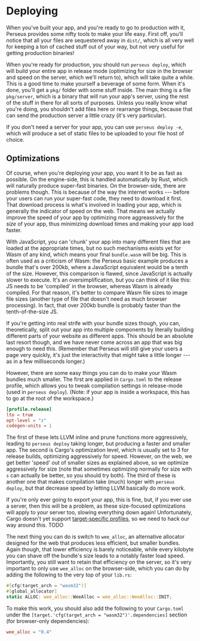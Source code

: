 # Deploying

When you've built your app, and you're ready to go to production with it, Perseus provides some nifty tools to make your life easy. First off, you'll notice that all your files are sequestered away in `dist/`, which is all very well for keeping a ton of cached stuff out of your way, but not very useful for getting production binaries!

When you're ready for production, you should run `perseus deploy`, which will build your entire app in release mode (optimizing for size in the browser and speed on the server, which we'll return to), which will take quite a while. This is a good time to make yourself a beverage of some form. When it's done, you'll get a `pkg/` folder with some stuff inside. The main thing is a file `pkg/server`, which is a binary that will run your app's server, using the rest of the stuff in there for all sorts of purposes. Unless you really know what you're doing, you shouldn't add files here or rearrange things, because that can send the production server a little crazy (it's very particular).

If you don't need a server for your app, you can use `perseus deploy -e`, which will produce a set of static files to be uploaded to your file host of choice.

## Optimizations

Of course, when you're deploying your app, you want it to be as fast as possible. On the engine-side, this is handled automatically by Rust, which will naturally produce super-fast binaries. On the browser-side, there are problems though. This is because of the way the internet works --- before your users can run your super-fast code, they need to download it first. That download process is what's involved in loading your app, which is generally the indicator of speed on the web. That means we actually improve the speed of your app by optimizing more aggreassively for the *size* of your app, thus minimizing download times and making your app load faster.

With JavaScript, you can 'chunk' your app into many different files that are loaded at the appropriate times, but no such mechanisms exists yet for Wasm of any kind, which means your final `bundle.wasm` will be big. This is often used as a criticism of Wasm: the Perseus basic example produces a bundle that's over 200kb, where a JavaScript equivalent would be a tenth of the size. However, this comparison is flawed, since JavaScript is actually slower to execute. It's an oversimplification, but you can think of it like this: JS needs to be 'compiled' in the browser, whereas Wasm is already compiled. For that reason, it's better to compare Wasm file sizes to image file sizes (another type of file that doesn't need as much browser processing). In fact, that over 200kb bundle is probably faster than the tenth-of-the-size JS.

If you're getting into real strife with your bundle sizes though, you can, theoretically, split out your app into multiple components by literally building different parts of your website as different apps. This should be an absolute last resort though, and we have never come across an app that was big enough to need this. (Remember that Perseus will still give your users a page very quickly, it's just the interactivity that might take a little longer --- as in a few milliseconds longer.)

However, there are some easy things you can do to make your Wasm bundles much smaller. The first are applied in `Cargo.toml` to the release profile, which allows you to tweak compilation settings in release-mode (used in `perseus deploy`). (Note: if your app is inside a workspace, this has to go at the root of the workspace.)

```toml
[profile.release]
lto = true
opt-level = "z"
codegen-units = 1
```

The first of these lets LLVM inline and prune functions more aggressively, leading to `perseus deploy` taking longer, but producing a faster and smaller app. The second is Cargo's optimization level, which is usually set to 3 for release builds, optimizing aggressively for speed. However, on the web, we get better 'speed' out of smaller sizes as explained above, so we optimize aggressively for size (note that sometimes optimizing normally for size with `s` can actually be better, so you should try both). The third of these is another one that makes compilation take (much) longer with `perseus deploy`, but that decrease speed by letting LLVM basically do more work.

If you're only ever going to export your app, this is fine, but, if you ever use a server, then this will be a problem, as these size-focused optimizations will apply to your server too, slowing everything down again! Unfortunately, Cargo doesn't yet support [target-specific profiles](https://github.com/rust-lang/cargo/issues/4897), so we need to hack our way around this. TODO

The next thing you can do is switch to `wee_alloc`, an alternative allocator designed for the web that produces less efficient, but smaller bundles. Again though, that lower efficiency is barely noticeable, while every kilobyte you can shave off the bundle's size leads to a notably faster load speed. Importantly, you still want to retain that efficiency on the server, so it's very important to only use `wee_alloc` on the browser-side, which you can do by adding the following to the very top of your `lib.rs`:

```rust
#[cfg(target_arch = "wasm32")]
#[global_allocator]
static ALLOC: wee_alloc::WeeAlloc = wee_alloc::WeeAlloc::INIT;
```

To make this work, you should also add the following to your `Cargo.toml` under the `[target.'cfg(target_arch = "wasm32")'.dependencies]` section (for browser-only dependencies):

```toml
wee_alloc = "0.4"
```

